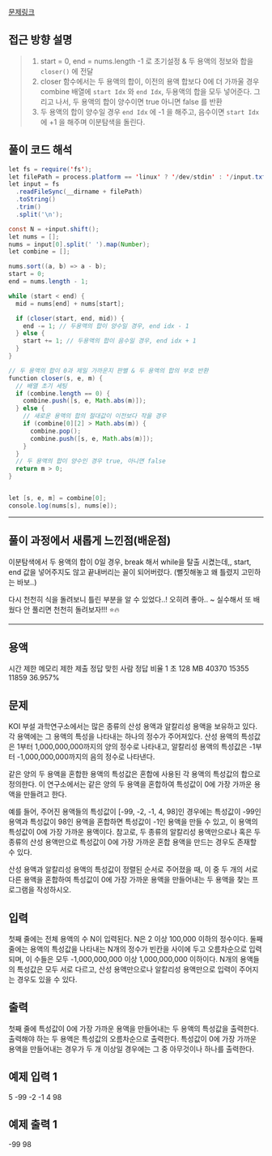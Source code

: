 [문제링크](https://www.acmicpc.net/problem/2467)

## 접근 방향 설명

> 1) start = 0, end = nums.length -1 로 초기설정 & 두 용액의 정보와 합을 `closer()` 에 전달
> 2) closer 함수에서는 두 용액의 합이, 이전의 용액 합보다 0에 더 가까울 경우 combine 배열에 
`start Idx` 와 `end Idx`, 두용액의 합을 모두 넣어준다. 그리고 나서, 두 용액의 합이 양수이면 true 아니면 false 를 반환
> 3) 두 용액의 합이 양수일 경우 `end Idx` 에 -1 을 해주고, 음수이면 `start Idx` 에 +1 을 해주며 이분탐색을 돌린다.

## 풀이 코드 해석

```java script
let fs = require('fs');
let filePath = process.platform == 'linux' ? '/dev/stdin' : '/input.txt';
let input = fs
  .readFileSync(__dirname + filePath)
  .toString()
  .trim()
  .split('\n');

const N = +input.shift();
let nums = [];
nums = input[0].split(' ').map(Number);
let combine = [];

nums.sort((a, b) => a - b);
start = 0;
end = nums.length - 1;

while (start < end) {
  mid = nums[end] + nums[start];

  if (closer(start, end, mid)) {
    end -= 1; // 두용액의 합이 양수일 경우, end idx - 1 
  } else {
    start += 1; // 두용액의 합이 음수일 경우, end idx + 1 
  }
}

// 두 용액의 합이 0과 제일 가까운지 판별 & 두 용액의 합의 부호 반환 
function closer(s, e, m) {
  // 배열 초기 세팅
  if (combine.length == 0) {
    combine.push([s, e, Math.abs(m)]);
  } else { 
    // 새로운 용액의 합의 절대값이 이전보다 작을 경우
    if (combine[0][2] > Math.abs(m)) { 
      combine.pop();
      combine.push([s, e, Math.abs(m)]);
    }
  }
  // 두 용액의 합이 양수인 경우 true, 아니면 false 
  return m > 0;
}


let [s, e, m] = combine[0];
console.log(nums[s], nums[e]);
```

---

## 풀이 과정에서 새롭게 느낀점(배운점)

이분탐색에서 두 용액의 합이 0일 경우, break 해서 while을 탈출 시켰는데,, 
start, end 값을 넣어주지도 않고 끝내버리는 꼴이 되어버렸다. (뻘짓해놓고 왜 틀렸지 고민하는 바보..)

다시 천천히 식을 돌려보니 틀린 부분을 알 수 있었다..! 오히려 좋아.. ~ 실수해서 또 배웠다 
안 풀리면 천천히 돌려보자!!! ⭐️🔥


---

## 용액
시간 제한	메모리 제한	제출	정답	맞힌 사람	정답 비율
1 초	128 MB	40370	15355	11859	36.957%

## 문제
KOI 부설 과학연구소에서는 많은 종류의 산성 용액과 알칼리성 용액을 보유하고 있다. 각 용액에는 그 용액의 특성을 나타내는 하나의 정수가 주어져있다. 산성 용액의 특성값은 1부터 1,000,000,000까지의 양의 정수로 나타내고, 알칼리성 용액의 특성값은 -1부터 -1,000,000,000까지의 음의 정수로 나타낸다.

같은 양의 두 용액을 혼합한 용액의 특성값은 혼합에 사용된 각 용액의 특성값의 합으로 정의한다. 이 연구소에서는 같은 양의 두 용액을 혼합하여 특성값이 0에 가장 가까운 용액을 만들려고 한다. 

예를 들어, 주어진 용액들의 특성값이 [-99, -2, -1, 4, 98]인 경우에는 특성값이 -99인 용액과 특성값이 98인 용액을 혼합하면 특성값이 -1인 용액을 만들 수 있고, 이 용액의 특성값이 0에 가장 가까운 용액이다. 참고로, 두 종류의 알칼리성 용액만으로나 혹은 두 종류의 산성 용액만으로 특성값이 0에 가장 가까운 혼합 용액을 만드는 경우도 존재할 수 있다.

산성 용액과 알칼리성 용액의 특성값이 정렬된 순서로 주어졌을 때, 이 중 두 개의 서로 다른 용액을 혼합하여 특성값이 0에 가장 가까운 용액을 만들어내는 두 용액을 찾는 프로그램을 작성하시오.

## 입력
첫째 줄에는 전체 용액의 수 N이 입력된다. N은 2 이상 100,000 이하의 정수이다. 둘째 줄에는 용액의 특성값을 나타내는 N개의 정수가 빈칸을 사이에 두고 오름차순으로 입력되며, 이 수들은 모두 -1,000,000,000 이상 1,000,000,000 이하이다. N개의 용액들의 특성값은 모두 서로 다르고, 산성 용액만으로나 알칼리성 용액만으로 입력이 주어지는 경우도 있을 수 있다.

## 출력
첫째 줄에 특성값이 0에 가장 가까운 용액을 만들어내는 두 용액의 특성값을 출력한다. 출력해야 하는 두 용액은 특성값의 오름차순으로 출력한다. 특성값이 0에 가장 가까운 용액을 만들어내는 경우가 두 개 이상일 경우에는 그 중 아무것이나 하나를 출력한다.

## 예제 입력 1 
5
-99 -2 -1 4 98

## 예제 출력 1 
-99 98
